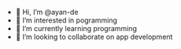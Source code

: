 - 👋 Hi, I’m @ayan-de
- 👀 I’m interested in pogramming
- 🌱 I’m currently learning programming
- 💞️ I’m looking to collaborate on app development

<!---
ayan-de/ayan-de is a ✨ special ✨ repository because its `README.md` (this file) appears on your GitHub profile.
You can click the Preview link to take a look at your changes.
--->
